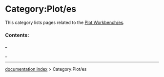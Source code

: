 # Category:Plot/es
This category lists pages related to the [Plot Workbench/es](Plot_Workbench/es.md).

### Contents:

_

_

---
[documentation index](../README.md) > Category:Plot/es

